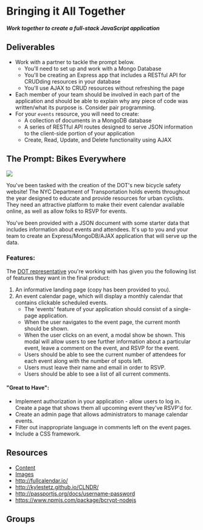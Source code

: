 # Bringing it All Together

***Work together to create a full-stack JavaScript application***

## Deliverables

- Work with a partner to tackle the prompt below.
    - You'll need to set up and work with a Mongo Database
    - You'll be creating an Express app that includes a RESTful API for CRUDding resources in your database
    - You'll use AJAX to CRUD resources without refreshing the page
- Each member of your team should be involved in each part of the application and should be able to explain why any piece of code was written/what its purpose is. Consider pair programming.
- For your `events` resource, you will need to create:
    - A collection of documents in a MongoDB database
    - A series of RESTful API routes designed to serve JSON information to the client-side portion of your application
    - Create, Read, Update, and Delete functionality using AJAX

## The Prompt: Bikes Everywhere

![](http://static.guim.co.uk/sys-images/Guardian/Pix/pictures/2013/5/29/1369837030288/Citi-Bikes-New-York-002.jpg)

You've been tasked with the creation of the DOT's new bicycle safety website! The NYC Department of Transportation holds events throughout the year designed to educate and provide resources for urban cyclists. They need an attractive platform to make their event calendar available online, as well as allow folks to RSVP for events.

You've been provided with a JSON document with some starter data that includes information about events and attendees. It's up to you and your team to create an Express/MongoDB/AJAX application that will serve up the data.

### Features:

The [DOT representative](http://11244-presscdn-0-93.pagely.netdna-cdn.com/wp-content/uploads/2012/01/Government-Employee.jpg) you're working with has given you the following list of features they want in the final product:

1. An informative landing page (copy has been provided to you).
1. An event calendar page, which will display a monthly calendar that contains clickable scheduled events. 
    - The 'events' feature of your application should consist of a single-page application.
    - When the user navigates to the event page, the current month should be shown.
    - When the user clicks on an event, a modal show be shown. This modal will allow users to see further information about a particular event, leave a comment on the event, and RSVP for the event.
    - Users should be able to see the current number of attendees for each event along with the number of spots left.
    - Users must leave their name and email in order to RSVP.
    - Users should be able to see a list of all current comments.

#### "Great to Have":

- Implement authorization in your application - allow users to log in. Create a page that shows them all upcoming event they've RSVP'd for.
- Create an admin page that allows administrators to manage calendar events.
- Filter out inappropriate language in comments left on the event pages.
- Include a CSS framework.

## Resources

- [Content](content.md)
- [Images](./img)
- http://fullcalendar.io/
- http://kylestetz.github.io/CLNDR/
- http://passportjs.org/docs/username-password
- https://www.npmjs.com/package/bcrypt-nodejs

## Groups

